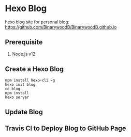 # Hexo Blog
hexo blog site for personal blog: https://github.com/BinarywoodB/BinarywoodB.github.io

## Prerequisite
1. Node.js v12

## Create a Hexo Blog
```
npm install hexo-cli -g
hexo init blog
cd blog
npm install
hexo server
```

## Update Blog

## Travis CI to Deploy Blog to GitHub Page